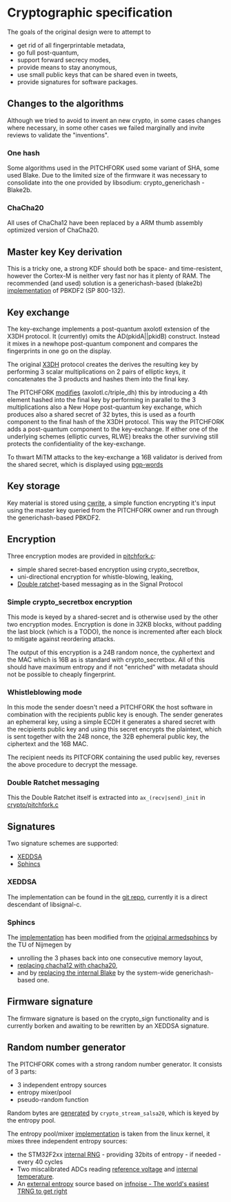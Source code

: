 # Cryptographic specification

The goals of the original design were to attempt to

- get rid of all fingerprintable metadata,
- go full post-quantum,
- support forward secrecy modes,
- provide means to stay anonymous,
- use small public keys that can be shared even in tweets,
- provide signatures for software packages.

## Changes to the algorithms

Although we tried to avoid to invent an new crypto, in some cases
changes where necessary, in some other cases we failed marginally and
invite reviews to validate the "inventions".

### One hash

Some algorithms used in the PITCHFORK used some variant of SHA, some
used Blake. Due to the limited size of the firmware it was necessary
to consolidate into the one provided by libsodium:
crypto_generichash - Blake2b.

### ChaCha20

All uses of ChaCha12 have been replaced by a ARM thumb assembly
optimized version of ChaCha20.

## Master key Key derivation

This is a tricky one, a strong KDF should both be space- and
time-resistent, however the Cortex-M is neither very fast nor has it
plenty of RAM. The recommended (and used) solution is a generichash-based (blake2b)
[implementation](../git/firmware/tree/crypto/pbkdf2_generichash.c) of PBKDF2 (SP 800-132).

## Key exchange

The key-exchange implements a post-quantum axolotl extension of the
X3DH protocol. It (currently) omits the AD(pkidA||pkidB)
construct. Instead it mixes in a newhope post-quantum component and
compares the fingerprints in one go on the display.

The original [X3DH](https://whispersystems.org/docs/specifications/x3dh/) protocol creates the derives the resulting key by
performing 3 scalar multiplications on 2 pairs of elliptic keys, it
concatenates the 3 products and hashes them into the final key.

The PITCHFORK
[modifies](http://l6jhsd5aflooopjj.onion/git/firmware/tree/crypto/axolotl.c#n70) (axolotl.c/triple_dh)
this by introducing a 4th element hashed into the final key by
performing in parallel to the 3 multiplications also a New Hope
post-quantum key exchange, which produces also a shared secret of 32
bytes, this is used as a fourth component to the final hash of the
X3DH protocol.  This way the PITCHFORK adds a post-quantum component
to the key-exchange. If either one of the underlying schemes (elliptic
curves, RLWE) breaks the other surviving still protects the
confidentiality of the key-exchange.

To thwart MiTM attacks to the key-exchange a 16B validator is derived
from the shared secret, which is displayed using [pgp-words](https://en.wikipedia.org/wiki/PGP_word_list)

## Key storage

Key material is stored using [cwrite](http://l6jhsd5aflooopjj.onion/git/firmware/tree/crypto/pf_store.c#n83),
a simple function encrypting it's input using the master key queried
from the PITCHFORK owner and run through the generichash-based PBKDF2.

## Encryption

Three encryption modes are provided in [pitchfork.c](http://l6jhsd5aflooopjj.onion/git/firmware/tree/crypto/pitchfork.c):

- simple shared secret-based encryption using crypto_secretbox,
- uni-directional encryption for whistle-blowing, leaking,
- [Double ratchet](https://whispersystems.org/docs/specifications/doubleratchet/)-based messaging as in the Signal Protocol

### Simple crypto_secretbox encryption

This mode is keyed by a shared-secret and is otherwise used by the
other two encryption modes. Encryption is done in 32KB blocks,
without padding the last block (which is a TODO), the nonce is
incremented after each block to mitigate against reordering attacks.

The output of this encryption is a 24B random nonce, the cyphertext
and the MAC which is 16B as is standard with crypto_secretbox. All of
this should have maximum entropy and if not "enriched" with metadata
should not be possible to cheaply fingerprint.

### Whistleblowing mode

In this mode the sender doesn't need a PITCHFORK the host software in
combination with the recipients public key is enough. The sender
generates an ephemeral key, using a simple ECDH it generates a shared
secret with the recipients public key and using this secret encrypts
the plaintext, which is sent together with the 24B nonce, the 32B
ephemeral public key, the ciphertext and the 16B MAC.

The recipient needs its PITCFORK containing the used public key,
reverses the above procedure to decrypt the message.

### Double Ratchet messaging

This the Double Ratchet itself is extracted into `ax_(recv|send)_init` in [crypto/pitchfork.c](../git/firmware/tree/crypto/pitchfork.c)

## Signatures

Two signature schemes are supported:

- [XEDDSA](https://whispersystems.org/docs/specifications/xeddsa/)
- [Sphincs](https://sphincs.cr.yp.to/index.html)

### XEDDSA
The implementation can be found in the [git repo](../git/xeddsa/),
currently it is a direct descendant of libsignal-c.

### Sphincs
The [implementation](../git/pitchforkedsphincs/) has been modified
from the [original armedsphincs](https://eprint.iacr.org/2015/1042) by
the TU of Nijmegen by

- unrolling the 3 phases back into one consecutive memory layout,
- [replacing chacha12 with chacha20](../git/pitchforkedsphincs/commit/?id=596a98736e33795fc06f2b5478274cefa6719ea4),
- and by [replacing the internal Blake](../git/pitchforkedsphincs/commit/?id=97d6223a051d6c15a9a5e4cabe6f8565c58c2c60) by the system-wide generichash-based one.

## Firmware signature

The firmware signature is based on the crypto_sign functionality and
is currently borken and awaiting to be rewritten by an XEDDSA
signature.

## Random number generator

The PITCHFORK comes with a strong random number generator. It consists
of 3 parts:
- 3 independent entropy sources
- entropy mixer/pool
- pseudo-random function

Random bytes
are [generated](../git/firmware/tree/crypto/randombytes_pitchfork.c)
by `crypto_stream_salsa20`, which is keyed by the entropy pool.

The entropy pool/mixer [implementation](http://l6jhsd5aflooopjj.onion/git/firmware/tree/crypto/mixer.c) is taken from the linux kernel,
it mixes three independent entropy sources:

- the STM32F2xx [internal RNG](http://l6jhsd5aflooopjj.onion/git/firmware/tree/core/rng.c) - providing 32bits of entropy - if needed - every 40 cycles
- Two miscalibrated ADCs reading [reference voltage](../git/firmware/tree/core/adc.c#n103) and [internal temperature](../git/firmware/tree/core/adc.c#n91).
- An [external entropy](../git/firmware/tree/core/xentropy.c) source based on [infnoise - The world's easiest TRNG to get right](https://github.com/waywardgeek/infnoise)


